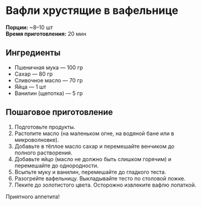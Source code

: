 # Вафли хрустящие в вафельнице

**Порции:** ~8–10 шт  
**Время приготовления:** 20 мин

## Ингредиенты
- Пшеничная мука — 100 гр
- Сахар — 80 гр
- Сливочное масло — 70 гр
- Яйца — 1 шт
- Ванилин (щепотка) — 5 гр

## Пошаговое приготовление
1. Подготовьте продукты.
2. Растопите масло (на маленьком огне, на водяной бане или в микроволновке).
3. Добавьте в тёплое масло сахар и перемешайте венчиком до полного растворения.
4. Добавьте яйцо (масло не должно быть слишком горячим) и перемешайте до однородности.
5. Всыпьте муку и ванилин, перемешайте до гладкого теста.
6. Разогрейте вафельницу. Выкладывайте тесто по столовой ложке.
7. Пеките до золотистого цвета. Осторожно извлеките вафлю лопаткой.

Приятного аппетита!
